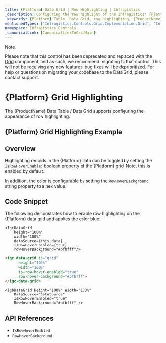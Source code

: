 ```yaml
---
title: {Platform} Data Grid | Row Highlighting | Infragistics
_description: Configuring the row highlight of the Infragistics' {Platform} data grid on mouse over. Learn how to configure row highlight for the {ProductName} table.
_keywords: {Platform} Table, Data Grid, row highlighting, {ProductName}, Infragistics
mentionedTypes: ['Infragistics.Controls.Grid.Implementation.Grid', 'Infragistics.Controls.Grid.Implementation.Column']
namespace: Infragistics.Controls
_canonicalLink: {CanonicalLinkToGridMain}
---
```


<!-- Blazor, WebComponents -->

> [!Note]
Please note that this control has been deprecated and replaced with the [Grid](../data-grid.md) component, and as such, we recommend migrating to that control. This will not be receiving any new features, bug fixes will be deprioritized. For help or questions on migrating your codebase to the Data Grid, please contact support.

<!-- end: Blazor, WebComponents -->

# {Platform} Grid Highlighting

The {ProductName} Data Table / Data Grid supports configuring the appearance of row highlighting.

## {Platform} Grid Highlighting Example


<code-view style="height: 600px"
           data-demos-base-url="{environment:dvDemosBaseUrl}"
           iframe-src="{environment:dvDemosBaseUrl}/grids/data-grid-row-highlighting"
           alt="{Platform} Grid Highlighting Example"
           github-src="grids/data-grid/row-highlighting">
</code-view>

<div class="divider--half"></div>

## Overview

Highlighting records in the {Platform} data can be toggled by setting the `IsRowHoverEnabled` boolean property of the {Platform} grid. Note, this is enabled by default.

In addition, the color is configurable by setting the `RowHoverBackground` string property to a hex value.

## Code Snippet

The following demonstrates how to enable row highlighting on the {Platform} data grid and applies the color blue:

```tsx
<IgrDataGrid
    height="100%"
    width="100%"
    dataSource={this.data}
    isRowHoverEnabled={true}
    rowHoverBackground="#bfbfff"/>
```

```html
<igc-data-grid id="grid"
      height="100%"
      width="100%"
      is-row-hover-enabled="true"
      row-hover-background="#bfbfff">
</igc-data-grid>
```

```razor
<IgbDataGrid Height="100%" Width="100%"
    DataSource="DataSource"
    IsRowHoverEnabled="true"
    RowHoverBackground="#bfbfff" />
```

## API References

 - `IsRowHoverEnabled`
 - `RowHoverBackground`